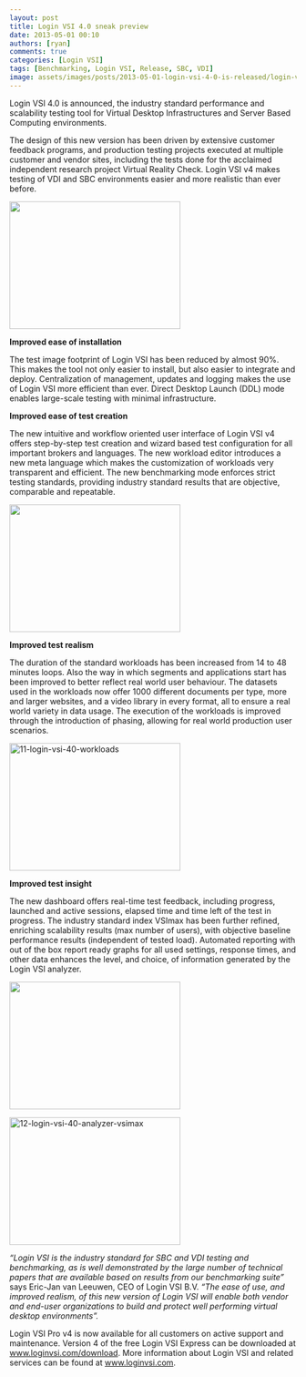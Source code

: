 ```yaml
---
layout: post
title: Login VSI 4.0 sneak preview
date: 2013-05-01 00:10
authors: [ryan]
comments: true
categories: [Login VSI]
tags: [Benchmarking, Login VSI, Release, SBC, VDI]
image: assets/images/posts/2013-05-01-login-vsi-4-0-is-released/login-vsi-40-sneak-preview-feature-image.png
---
```

Login VSI 4.0 is announced, the industry standard performance and scalability testing tool for Virtual Desktop Infrastructures and Server Based Computing environments.

The design of this new version has been driven by extensive customer feedback programs, and production testing projects executed at multiple customer and vendor sites, including the tests done for the acclaimed independent research project Virtual Reality Check. Login VSI v4 makes testing of VDI and SBC environments easier and more realistic than ever before.

<a href="{{site.baseurl}}/assets/images/posts/2013-05-01-login-vsi-4-0-is-released/01-login-vsi-40-management-console-home.png"><img class="alignnone size-medium wp-image-2309" src="{{site.baseurl}}/assets/images/posts/2013-05-01-login-vsi-4-0-is-released/01-login-vsi-40-management-console-home.png" alt="" width="300" height="224" /></a>

<strong>Improved ease of installation</strong>

The test image footprint of Login VSI has been reduced by almost 90%. This makes the tool not only easier to install, but also easier to integrate and deploy. Centralization of management, updates and logging makes the use of Login VSI more efficient than ever. Direct Desktop Launch (DDL) mode enables large-scale testing with minimal infrastructure.

<strong>Improved ease of test creation</strong>

The new intuitive and workflow oriented user interface of Login VSI v4 offers step-by-step test creation and wizard based test configuration for all important brokers and languages. The new workload editor introduces a new meta language which makes the customization of workloads very transparent and efficient. The new benchmarking mode enforces strict testing standards, providing industry standard results that are objective, comparable and repeatable.

<a href="{{site.baseurl}}/assets/images/posts/2013-05-01-login-vsi-4-0-is-released/06-login-vsi-40-management-console-workload-customization.png"><img src="{{site.baseurl}}/assets/images/posts/2013-05-01-login-vsi-4-0-is-released/06-login-vsi-40-management-console-workload-customization.png" alt="" width="300" height="224" /></a>

<strong>Improved test realism</strong>

The duration of the standard workloads has been increased from 14 to 48 minutes loops. Also the way in which segments and applications start has been improved to better reflect real world user behaviour. The datasets used in the workloads now offer 1000 different documents per type, more and larger websites, and a video library in every format, all to ensure a real world variety in data usage. The execution of the workloads is improved through the introduction of phasing, allowing for real world production user scenarios.

<a href="{{site.baseurl}}/assets/images/posts/2013-05-01-login-vsi-4-0-is-released/11-login-vsi-40-workloads.png"><img src="{{site.baseurl}}/assets/images/posts/2013-05-01-login-vsi-4-0-is-released/11-login-vsi-40-workloads.png" alt="11-login-vsi-40-workloads" width="300" height="224" /></a>

<strong>Improved test insight</strong>

The new dashboard offers real-time test feedback, including progress, launched and active sessions, elapsed time and time left of the test in progress. The industry standard index VSImax has been further refined, enriching scalability results (max number of users), with objective baseline performance results (independent of tested load). Automated reporting with out of the box report ready graphs for all used settings, response times, and other data enhances the level, and choice, of information generated by the Login VSI analyzer.

<a href="{{site.baseurl}}/assets/images/posts/2013-05-01-login-vsi-4-0-is-released/10-login-vsi-40-management-console-dashboard.png"><img src="{{site.baseurl}}/assets/images/posts/2013-05-01-login-vsi-4-0-is-released/10-login-vsi-40-management-console-dashboard.png" alt="" width="300" height="224" /></a>

<a href="{{site.baseurl}}/assets/images/posts/2013-05-01-login-vsi-4-0-is-released/12-login-vsi-40-analyzer-vsimax.png"><img src="{{site.baseurl}}/assets/images/posts/2013-05-01-login-vsi-4-0-is-released/12-login-vsi-40-analyzer-vsimax.png" alt="12-login-vsi-40-analyzer-vsimax" width="300" height="224" /></a>

<i>“Login VSI is the industry standard for SBC and VDI testing and benchmarking, as is well demonstrated by the large number of technical papers that are available based on results from our benchmarking suite” </i>says Eric-Jan van Leeuwen, CEO of Login VSI B.V. <i>“The ease of use, and improved realism, of this new version of Login VSI will enable both vendor and end-user organizations to build and protect well performing virtual desktop environments”.</i>

Login VSI Pro v4 is now available for all customers on active support and maintenance. Version 4 of the free Login VSI Express can be downloaded at <a href="http://www.loginvsi.com/download" target="_blank">www.loginvsi.com/download</a>. More information about Login VSI and related services can be found at <a href="http://www.loginvsi.com" target="_blank">www.loginvsi.com</a>.
